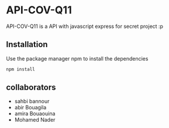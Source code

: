 # API-COV-Q11

API-COV-Q11 is a API with javascript express for secret project :p

## Installation

Use the package manager npm to install the dependencies

```bash
npm install
```
## collaborators

- sahbi bannour
- abir Bouagila
- amira Bouaouina
- Mohamed Nader